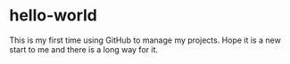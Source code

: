 # hello-world
This is my first time using GitHub to manage my projects. Hope it is a new start to me and there is a long way for it.
